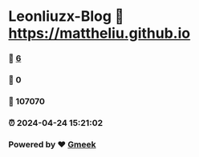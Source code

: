 # Leonliuzx-Blog :link: https://mattheliu.github.io 
### :page_facing_up: [6](https://mattheliu.github.io/tag.html) 
### :speech_balloon: 0 
### :hibiscus: 107070 
### :alarm_clock: 2024-04-24 15:21:02 
### Powered by :heart: [Gmeek](https://github.com/Meekdai/Gmeek)
